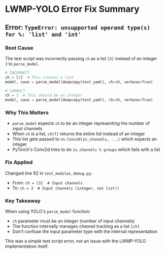 # LWMP-YOLO Error Fix Summary

## Error: `TypeError: unsupported operand type(s) for %: 'list' and 'int'`

### Root Cause
The test script was incorrectly passing `ch` as a list `[3]` instead of an integer `3` to `parse_model`.

```python
# INCORRECT
ch = [3]  # This creates a list
model, save = parse_model(deepcopy(test_yaml), ch=ch, verbose=True)

# CORRECT
ch = 3  # This should be an integer
model, save = parse_model(deepcopy(test_yaml), ch=ch, verbose=True)
```

### Why This Matters
- `parse_model` expects `ch` to be an integer representing the number of input channels
- When `ch` is a list, `ch[f]` returns the entire list instead of an integer
- This list gets passed to `nn.Conv2d(in_channels, ...)` which expects an integer
- PyTorch's Conv2d tries to do `in_channels % groups` which fails with a list

### Fix Applied
Changed line 92 in `test_modules_debug.py`:
- From: `ch = [3]  # Input channels`
- To: `ch = 3  # Input channels (integer, not list!)`

### Key Takeaway
When using YOLO's `parse_model` function:
- `ch` parameter must be an integer (number of input channels)
- The function internally manages channel tracking as a list `[ch]`
- Don't confuse the input parameter type with the internal representation

This was a simple test script error, not an issue with the LWMP-YOLO implementation itself.